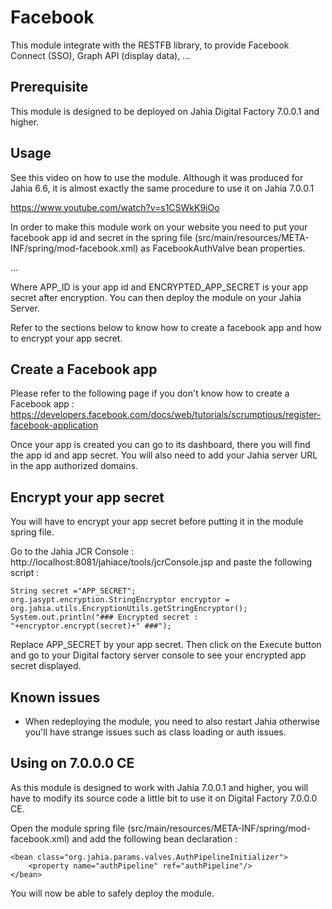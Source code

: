 Facebook
========

This module integrate with the RESTFB library, to provide Facebook Connect (SSO), Graph API (display data), ...

Prerequisite
-------------
This module is designed to be deployed on Jahia Digital Factory 7.0.0.1 and higher.

Usage
-----
See this video on how to use the module. Although it was produced for Jahia 6.6, it is almost exactly the same
procedure to use it on Jahia 7.0.0.1

https://www.youtube.com/watch?v=s1CSWkK9iOo

In order to make this module work on your website you need to put your facebook app id and secret in the spring file
(src/main/resources/META-INF/spring/mod-facebook.xml) as FacebookAuthValve bean properties.

<bean id="FacebookAuthValve" class="org.jahia.params.valves.facebook.FacebookAuthValveImpl">
        <property name="appId" value="APP_ID"/>
        <property name="appSecret">
            <bean class="org.jahia.utils.EncryptionUtils$EncryptedPasswordFactoryBean">
                <property name="password" value="ENCRYPTED_APP_SECRET" />
            </bean>
        </property>
        ...

Where APP_ID is your app id and ENCRYPTED_APP_SECRET is your app secret after encryption.
You can then deploy the module on your Jahia Server.

Refer to the sections below to know how to create a facebook app and how to encrypt your app secret.

Create a Facebook app
---------------------
Please refer to the following page if you don't know how to create a Facebook app :
https://developers.facebook.com/docs/web/tutorials/scrumptious/register-facebook-application

Once your app is created you can go to its dashboard, there you will find the app id and app secret.
You will also need to add your Jahia server URL in the app authorized domains.


Encrypt your app secret
-----------------------
You will have to encrypt your app secret before putting it in the module spring file.

Go to the Jahia JCR Console : http://localhost:8081/jahiace/tools/jcrConsole.jsp and paste the following script :
```
String secret ="APP_SECRET";
org.jasypt.encryption.StringEncryptor encryptor = org.jahia.utils.EncryptionUtils.getStringEncryptor();
System.out.println("### Encrypted secret : "+encryptor.encrypt(secret)+" ###");
```

Replace APP_SECRET by your app secret. Then click on the Execute button and go to your Digital factory server console
to see your encrypted app secret displayed.

Known issues
------------
- When redeploying the module, you need to also restart Jahia otherwise you'll have strange issues such as class loading
or auth issues.

Using on 7.0.0.0 CE
-------------------
As this module is designed to work with Jahia 7.0.0.1 and higher, you will have to modify its source code a little bit
to use it on Digital Factory 7.0.0.0 CE.

Open the module spring file (src/main/resources/META-INF/spring/mod-facebook.xml) and add the following bean
declaration :

    <bean class="org.jahia.params.valves.AuthPipelineInitializer">
        <property name="authPipeline" ref="authPipeline"/>
    </bean>

You will now be able to safely deploy the module.